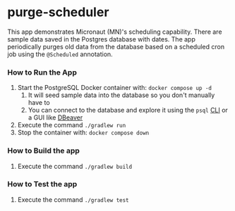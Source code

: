 # purge-scheduler
This app demonstrates Micronaut (MN)'s scheduling capability. There are sample data saved in the Postgres database with dates. 
The app periodically purges old data from the database based on a scheduled cron job using the `@Scheduled` annotation.

### How to Run the App
1) Start the PostgreSQL Docker container with: `docker compose up -d`
   1) It will seed sample data into the database so you don't manually have to
   2) You can connect to the database and explore it using the `psql` [CLI](https://www.postgresql.org/docs/current/app-psql.html) or a GUI like [DBeaver](https://dbeaver.io/)
2) Execute the command `./gradlew run`
3) Stop the container with: `docker compose down`

### How to Build the app
1) Execute the command `./gradlew build`

### How to Test the app
1) Execute the command `./gradlew test`
